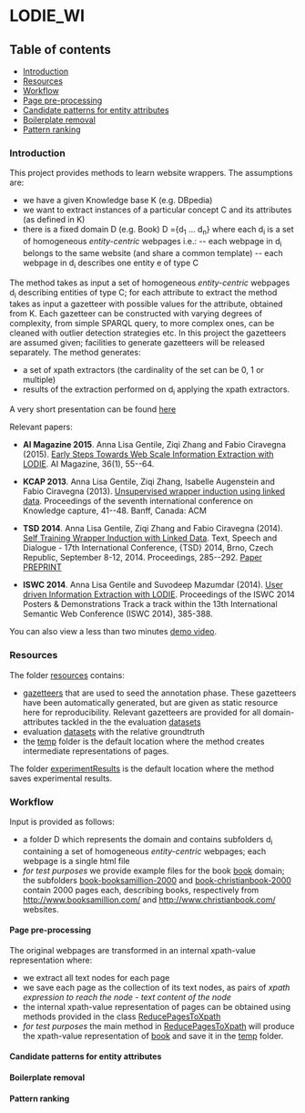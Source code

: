 # LODIE_WI

## Table of contents ##

- [Introduction](#introduction)
- [Resources](#resources)
- [Workflow](#workflow)
- [Page pre-processing](#page-pre-processing)
- [Candidate patterns for entity attributes](#candidate-patterns-for-entity-attributes)
- [Boilerplate removal](#boilerplate-removal)
- [Pattern ranking](#pattern-ranking)

### Introduction ###

This project provides methods to learn website wrappers.
The assumptions are:
- we have a given Knowledge base K (e.g. DBpedia)
- we want to extract instances of a particular concept C and its attributes (as defined in K)
- there is a fixed domain D (e.g. Book) D ={d<sub>1</sub> … d<sub>n</sub>} where each d<sub>i</sub> is a set of homogeneous *entity-centric* webpages i.e.:
-- each webpage in d<sub>i</sub> belongs to the same website (and share a common template)
-- each webpage in d<sub>i</sub> describes one entity e of type C

The method takes as input a set of homogeneous *entity-centric* webpages d<sub>i</sub> describing entities of type C; for each attribute to extract the method takes as input a gazetteer with possible values for the attribute, obtained from K.
Each gazetteer can be constructed with varying degrees of complexity, from simple SPARQL query, to more complex ones, can be cleaned with outlier detection strategies etc. In this project the gazetteers are assumed given; facilities to generate gazetteers will be released separately.
The method generates:
- a set of xpath extractors (the cardinality of the set can be 0, 1 or multiple)
- results of the extraction performed on d<sub>i</sub> applying the xpath extractors.

A very short presentation can be found [here](http://www.slideshare.net/AnnaGentile/mining-entities-from-the-web) 

Relevant papers:
- **AI Magazine 2015**. Anna Lisa Gentile, Ziqi Zhang and Fabio Ciravegna (2015). [Early Steps Towards Web Scale Information Extraction with LODIE](http://www.aaai.org/ojs/index.php/aimagazine/article/view/2567). AI Magazine, 36(1), 55--64.

- **KCAP 2013**. Anna Lisa Gentile, Ziqi Zhang, Isabelle Augenstein and Fabio Ciravegna (2013). [Unsupervised wrapper induction using linked data](http://dl.acm.org/citation.cfm?doid=2479832.2479845). Proceedings of the seventh international conference on Knowledge capture, 41--48. Banff, Canada: ACM 

- **TSD 2014**. Anna Lisa Gentile, Ziqi Zhang and Fabio Ciravegna (2014). [Self Training Wrapper Induction with Linked Data](http://link.springer.com/chapter/10.1007%2F978-3-319-10816-2_35). Text, Speech and Dialogue - 17th International Conference, {TSD} 2014, Brno, Czech Republic, September 8-12, 2014. Proceedings, 285--292. [Paper PREPRINT](http://www.tsdconference.org/tsd2014/download/preprints/681.pdf)

- **ISWC 2014**. Anna Lisa Gentile and Suvodeep Mazumdar (2014). [User driven Information Extraction with LODIE](http://ceur-ws.org/Vol-1272/paper_112.pdf). Proceedings of the ISWC 2014 Posters & Demonstrations Track a track within the 13th International Semantic Web Conference (ISWC 2014), 385-388.

You can also view a less than two minutes [demo video](http://staffwww.dcs.shef.ac.uk/people/A.L.Gentile/demo/iswc2014.html).

### Resources ###
The folder [resources](./resources) contains:
- [gazetteers](./resources/gazetteers) that are used to seed the annotation phase. These gazetteers have been automatically generated, but are given as static resource here for reproducibility. Relevant gazetteers are provided for all domain-attributes tackled in the the evaluation [datasets](./resources/datasets)
- evaluation [datasets](./resources/datasets) with the relative groundtruth
- the [temp](./temp) folder is the default location where the method creates intermediate representations of pages.

The folder [experimentResults](./experimentResults) is the default location where the method saves experimental results.

### Workflow ###
Input is provided as follows:
- a folder D which represents the domain and contains subfolders d<sub>i</sub> containing a set of homogeneous *entity-centric* webpages; each webpage is a single html file
- *for test purposes* we provide example files for the book [book](./resources/datasets/swde-17477/testset/book) domain;
the subfolders [book-booksamillion-2000](./resources/datasets/swde-17477/testset/book/book-booksamillion-2000) and [book-christianbook-2000](./resources/datasets/swde-17477/testset/book/book-christianbook-2000) contain 2000 pages each, describing books, respectively from http://www.booksamillion.com/ and http://www.christianbook.com/ websites.

#### Page pre-processing ####

The original webpages are transformed in an internal xpath-value representation where:
- we extract all text nodes for each page
- we save each page as the collection of its text nodes, as pairs of *xpath expression to reach the node* - *text content of the node*
- the internal xpath-value representation of pages can be obtained using methods provided in the class [ReducePagesToXpath](./src/uk/ac/shef/dcs/oak/xpath/processors/ReducePagesToXpath.java)
- *for test purposes* the main method in [ReducePagesToXpath](./src/uk/ac/shef/dcs/oak/xpath/processors/ReducePagesToXpath.java) will produce the xpath-value representation of [book](./resources/datasets/swde-17477/testset/book) and save it in the [temp](./temp) folder.

#### Candidate patterns for entity attributes ####

#### Boilerplate removal ####

#### Pattern ranking ####
